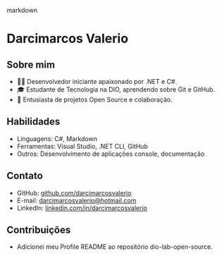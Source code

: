 markdown

# Darcimarcos Valerio

## Sobre mim
- 🧑‍💻 Desenvolvedor iniciante apaixonado por .NET e C#.
- 🎓 Estudante de Tecnologia na DIO, aprendendo sobre Git e GitHub.
- 🌱 Entusiasta de projetos Open Source e colaboração.

## Habilidades
- Linguagens: C#, Markdown
- Ferramentas: Visual Studio, .NET CLI, GitHub
- Outros: Desenvolvimento de aplicações console, documentação

## Contato
- GitHub: [github.com/darcimarcosvalerio](https://github.com/darcimarcosvalerio)
- E-mail: darcimarcosvalerio@hotmail.com
- LinkedIn: [linkedin.com/in/darcimarcosvalerio](https://linkedin.com/in/darcimarcosvalerio)

## Contribuições
- Adicionei meu Profile README ao repositório dio-lab-open-source.

